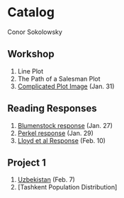 # Catalog
Conor Sokolowsky

## Workshop

1. Line Plot
2. The Path of a Salesman Plot
3. [Complicated Plot Image](https://github.com/ConorSoko/Workshop/blob/master/ComplicatedPlot.png) (Jan. 31)

## Reading Responses

1. [Blumenstock response](https://github.com/ConorSoko/Workshop/blob/master/blumenstock.md) (Jan. 27)
2. [Perkel response](https://github.com/ConorSoko/Workshop/blob/master/perkel.md) (Jan. 29)
3. [Lloyd et al Response](https://github.com/ConorSoko/Workshop/blob/master/lloyd.md) (Feb. 10)

## Project 1

1. [Uzbekistan](https://conorsoko.github.io/Workshop/Project1) (Feb. 7)
2. [Tashkent Population Distribution]
